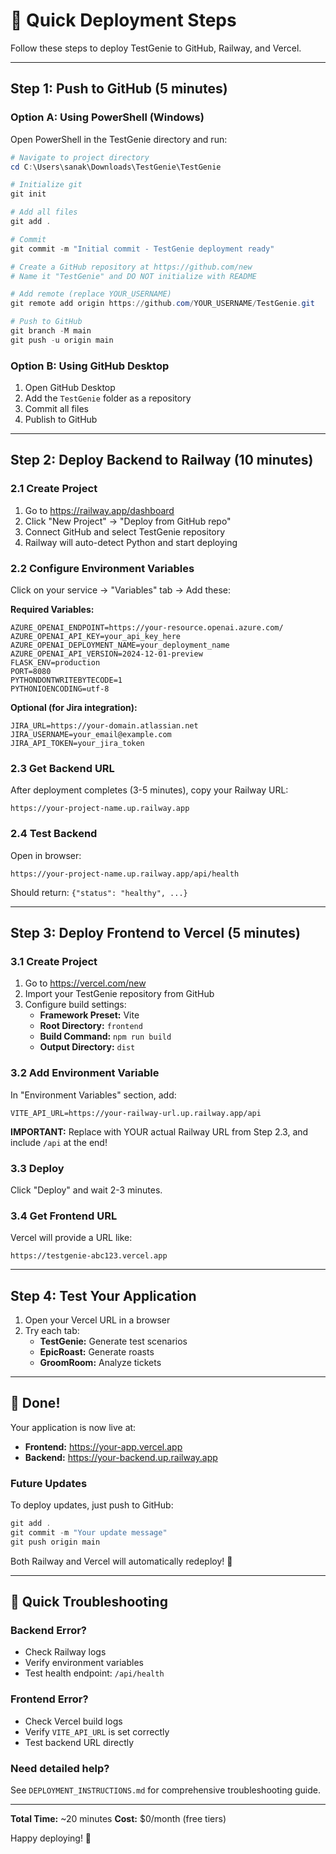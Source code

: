 # 🚀 Quick Deployment Steps

Follow these steps to deploy TestGenie to GitHub, Railway, and Vercel.

---

## Step 1: Push to GitHub (5 minutes)

### Option A: Using PowerShell (Windows)

Open PowerShell in the TestGenie directory and run:

```powershell
# Navigate to project directory
cd C:\Users\sanak\Downloads\TestGenie\TestGenie

# Initialize git
git init

# Add all files
git add .

# Commit
git commit -m "Initial commit - TestGenie deployment ready"

# Create a GitHub repository at https://github.com/new
# Name it "TestGenie" and DO NOT initialize with README

# Add remote (replace YOUR_USERNAME)
git remote add origin https://github.com/YOUR_USERNAME/TestGenie.git

# Push to GitHub
git branch -M main
git push -u origin main
```

### Option B: Using GitHub Desktop

1. Open GitHub Desktop
2. Add the `TestGenie` folder as a repository
3. Commit all files
4. Publish to GitHub

---

## Step 2: Deploy Backend to Railway (10 minutes)

### 2.1 Create Project

1. Go to https://railway.app/dashboard
2. Click "New Project" → "Deploy from GitHub repo"
3. Connect GitHub and select TestGenie repository
4. Railway will auto-detect Python and start deploying

### 2.2 Configure Environment Variables

Click on your service → "Variables" tab → Add these:

**Required Variables:**
```
AZURE_OPENAI_ENDPOINT=https://your-resource.openai.azure.com/
AZURE_OPENAI_API_KEY=your_api_key_here
AZURE_OPENAI_DEPLOYMENT_NAME=your_deployment_name
AZURE_OPENAI_API_VERSION=2024-12-01-preview
FLASK_ENV=production
PORT=8080
PYTHONDONTWRITEBYTECODE=1
PYTHONIOENCODING=utf-8
```

**Optional (for Jira integration):**
```
JIRA_URL=https://your-domain.atlassian.net
JIRA_USERNAME=your_email@example.com
JIRA_API_TOKEN=your_jira_token
```

### 2.3 Get Backend URL

After deployment completes (3-5 minutes), copy your Railway URL:
```
https://your-project-name.up.railway.app
```

### 2.4 Test Backend

Open in browser:
```
https://your-project-name.up.railway.app/api/health
```

Should return: `{"status": "healthy", ...}`

---

## Step 3: Deploy Frontend to Vercel (5 minutes)

### 3.1 Create Project

1. Go to https://vercel.com/new
2. Import your TestGenie repository from GitHub
3. Configure build settings:
   - **Framework Preset:** Vite
   - **Root Directory:** `frontend`
   - **Build Command:** `npm run build`
   - **Output Directory:** `dist`

### 3.2 Add Environment Variable

In "Environment Variables" section, add:

```
VITE_API_URL=https://your-railway-url.up.railway.app/api
```

**IMPORTANT:** Replace with YOUR actual Railway URL from Step 2.3, and include `/api` at the end!

### 3.3 Deploy

Click "Deploy" and wait 2-3 minutes.

### 3.4 Get Frontend URL

Vercel will provide a URL like:
```
https://testgenie-abc123.vercel.app
```

---

## Step 4: Test Your Application

1. Open your Vercel URL in a browser
2. Try each tab:
   - **TestGenie:** Generate test scenarios
   - **EpicRoast:** Generate roasts
   - **GroomRoom:** Analyze tickets

---

## 🎉 Done!

Your application is now live at:
- **Frontend:** https://your-app.vercel.app
- **Backend:** https://your-backend.up.railway.app

### Future Updates

To deploy updates, just push to GitHub:

```powershell
git add .
git commit -m "Your update message"
git push origin main
```

Both Railway and Vercel will automatically redeploy! 🚀

---

## 🐛 Quick Troubleshooting

### Backend Error?
- Check Railway logs
- Verify environment variables
- Test health endpoint: `/api/health`

### Frontend Error?
- Check Vercel build logs
- Verify `VITE_API_URL` is set correctly
- Test backend URL directly

### Need detailed help?
See `DEPLOYMENT_INSTRUCTIONS.md` for comprehensive troubleshooting guide.

---

**Total Time:** ~20 minutes
**Cost:** $0/month (free tiers)

Happy deploying! 🎊

